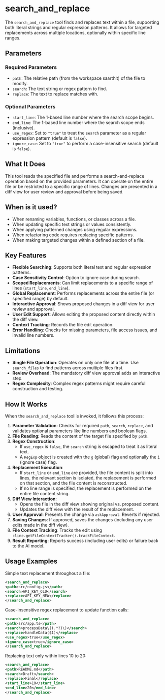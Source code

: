 # search_and_replace

The `search_and_replace` tool finds and replaces text within a file, supporting both literal strings and regular expression patterns. It allows for targeted replacements across multiple locations, optionally within specific line ranges.

## Parameters

### Required Parameters

- `path`: The relative path (from the workspace saarthit) of the file to modify.
- `search`: The text string or regex pattern to find.
- `replace`: The text to replace matches with.

### Optional Parameters

- `start_line`: The 1-based line number where the search scope begins.
- `end_line`: The 1-based line number where the search scope ends (inclusive).
- `use_regex`: Set to `"true"` to treat the `search` parameter as a regular expression pattern (default is `false`).
- `ignore_case`: Set to `"true"` to perform a case-insensitive search (default is `false`).

## What It Does

This tool reads the specified file and performs a search-and-replace operation based on the provided parameters. It can operate on the entire file or be restricted to a specific range of lines. Changes are presented in a diff view for user review and approval before being saved.

## When is it used?

- When renaming variables, functions, or classes across a file.
- When updating specific text strings or values consistently.
- When applying patterned changes using regular expressions.
- When refactoring code requires replacing specific patterns.
- When making targeted changes within a defined section of a file.

## Key Features

- **Flexible Searching**: Supports both literal text and regular expression patterns.
- **Case Sensitivity Control**: Option to ignore case during search.
- **Scoped Replacements**: Can limit replacements to a specific range of lines (`start_line`, `end_line`).
- **Global Replacement**: Performs replacements across the entire file (or specified range) by default.
- **Interactive Approval**: Shows proposed changes in a diff view for user review and approval.
- **User Edit Support**: Allows editing the proposed content directly within the diff view.
- **Context Tracking**: Records the file edit operation.
- **Error Handling**: Checks for missing parameters, file access issues, and invalid line numbers.

## Limitations

- **Single File Operation**: Operates on only one file at a time. Use `search_files` to find patterns across multiple files first.
- **Review Overhead**: The mandatory diff view approval adds an interactive step.
- **Regex Complexity**: Complex regex patterns might require careful construction and testing.

## How It Works

When the `search_and_replace` tool is invoked, it follows this process:

1.  **Parameter Validation**: Checks for required `path`, `search`, `replace`, and validates optional parameters like line numbers and boolean flags.
2.  **File Reading**: Reads the content of the target file specified by `path`.
3.  **Regex Construction**:
    *   If `use_regex` is `false`, the `search` string is escaped to treat it as literal text.
    *   A `RegExp` object is created with the `g` (global) flag and optionally the `i` (ignore case) flag.
4.  **Replacement Execution**:
    *   If `start_line` or `end_line` are provided, the file content is split into lines, the relevant section is isolated, the replacement is performed on that section, and the file content is reconstructed.
    *   If no line range is specified, the replacement is performed on the entire file content string.
5.  **Diff View Interaction**:
    *   Opens the file in the diff view showing original vs. proposed content.
    *   Updates the diff view with the result of the replacement.
6.  **User Approval**: Presents the change via `askApproval`. Reverts if rejected.
7.  **Saving Changes**: If approved, saves the changes (including any user edits made in the diff view).
8.  **File Context Tracking**: Tracks the edit using `cline.getFileContextTracker().trackFileContext`.
9.  **Result Reporting**: Reports success (including user edits) or failure back to the AI model.

## Usage Examples

Simple text replacement throughout a file:

```xml
<search_and_replace>
<path>src/config.js</path>
<search>API_KEY_OLD</search>
<replace>API_KEY_NEW</replace>
</search_and_replace>
```

Case-insensitive regex replacement to update function calls:

```xml
<search_and_replace>
<path>src/app.ts</path>
<search>processData\((.*?)\)</search>
<replace>handleData($1)</replace>
<use_regex>true</use_regex>
<ignore_case>true</ignore_case>
</search_and_replace>
```

Replacing text only within lines 10 to 20:

```xml
<search_and_replace>
<path>README.md</path>
<search>Draft</search>
<replace>Final</replace>
<start_line>10</start_line>
<end_line>20</end_line>
</search_and_replace>
```